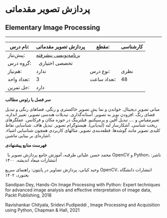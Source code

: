# پردازش تصویر مقدماتی
## Elementary Image Processing
_______________________________________________________________________________
| نام درس:    | پردازش تصویر مقدماتی                                          | مقطع:       | کارشناسی         |
| ----------- | ------------------------------------------------------------- | ----------- | ---------------- |
| پیش‌نیاز:   | [برنامه‌نویسی پیشرفته](../mandatory/Advanced-Programming.md)
 | گروه درس:   | ` `تخصصی اختیاری |
| هم‌نیاز:    | ندارد                                                         | نوع درس:    | نظری             |
| تعداد واحد: | 3                                                             | تعداد ساعت: | 48               |
| حل تمرین:   |  دارد                                                         |             |                  |

**سر فصل یا رئوس مطالب**

مبانی تصویر دیجیتال. خواندن و نما یش تصویر خاکستری و رنگی. فضاهای رنگی و تبدیل فضای رنگ. افزودن نویز به تصویر. آستانه‌گذاری. تبدیلات هندسی تصویر، تغییر اندازه،‌ تغییرمقیاس و …. تبدیل آفین و پرسپکتیو. فیلترینگ در حوزه مکان و فرکانس. عملگرهای ریخت شناسی. آشکارساز لبه (لبه‌یابی). هیستوگرام تصویر. تبدیل هاف. شناسایی نقاط کلیدی تصویر مانند گوشه‌ها. قطعه‌بندی تصویر. مثالهای کاربردی همچون شناسایی اشیاء. اشاره‌ای بر بینایی ماشین.

**فهرست منابع پیشنهادی**

` `محمد حسن علیائی طرقبه، آموزش جامع پردازش تصویر با OpenCV و Python، ناشر: انتشارات میعاد اندیشه. ۱۴۰۰

وحید کیانی،‌ پردازش تصاویر در پایتون: راهنمای سریع OpenCV، انتشارات دانشگاه بجنورد، ۱۴۰۲

Sandipan Dey, Hands-On Image Processing with Python: Expert techniques for advanced image analysis and effective interpretation of image data, Packt Publishing, 2018

Ravishankar Chityala, Sridevi Pudipeddi , Image Processing and Acquisition using Python, Chapman & Hall, 2021

